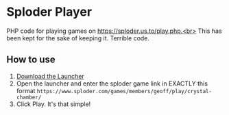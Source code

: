 # Sploder Player
PHP code for playing games on https://sploder.us.to/play.php.<br>
This has been kept for the sake of keeping it. Terrible code.
## How to use
1. <a href="https://github.com/Sploder-Saptarshi/sploder-browser/releases/download/2.0.0/Sploder.Setup.2.0.0.exe">Download the Launcher</a><br>
2. Open the launcher and enter the sploder game link in EXACTLY this format `https://www.sploder.com/games/members/geoff/play/crystal-chamber/`
3. Click Play. It's that simple!
